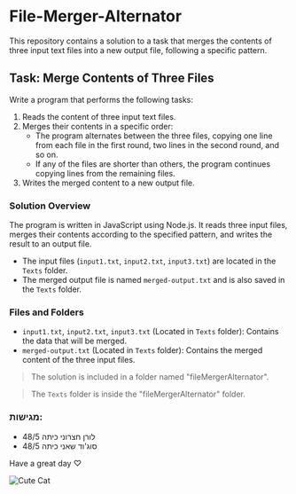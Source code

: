 # File-Merger-Alternator

This repository contains a solution to a task that merges the contents of three input text files into a new output file, following a specific pattern.

## Task: Merge Contents of Three Files
Write a program that performs the following tasks:

1. Reads the content of three input text files.
2. Merges their contents in a specific order:
   - The program alternates between the three files, copying one line from each file in the first round, two lines in the second round, and so on.
   - If any of the files are shorter than others, the program continues copying lines from the remaining files.
3. Writes the merged content to a new output file.

### Solution Overview

The program is written in JavaScript using Node.js. It reads three input files, merges their contents according to the specified pattern, and writes the result to an output file.

- The input files (`input1.txt`, `input2.txt`, `input3.txt`) are located in the `Texts` folder.
- The merged output file is named `merged-output.txt` and is also saved in the `Texts` folder.

### Files and Folders

- `input1.txt`, `input2.txt`, `input3.txt` (Located in `Texts` folder): Contains the data that will be merged.
- `merged-output.txt` (Located in `Texts` folder): Contains the merged content of the three input files.

> The solution is included in a folder named "fileMergerAlternator".

> The `Texts` folder is inside the "fileMergerAlternator" folder.



### מגישות:
- לורן חצרוני כיתה 48/5
- סוג'וד שאני כיתה 48/5


Have a great day ♡


![Cute Cat](https://github.com/user-attachments/assets/976879c0-fe8b-4a05-b34c-9ed7a6da8ef6)
